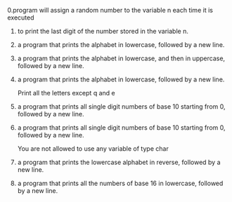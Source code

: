 
0.program will assign a random number to the variable n each time it is executed
1. to print the last digit of the number stored in the variable n.
2. a program that prints the alphabet in lowercase, followed by a new line.
3. a program that prints the alphabet in lowercase, and then in uppercase, followed by a new line.
4.  a program that prints the alphabet in lowercase, followed by a new line.

    Print all the letters except q and e
5.  a program that prints all single digit numbers of base 10 starting from 0, followed by a new line.
6.  a program that prints all single digit numbers of base 10 starting from 0, followed by a new line.

    You are not allowed to use any variable of type char
7. a program that prints the lowercase alphabet in reverse, followed by a new line.
8.  a program that prints all the numbers of base 16 in lowercase, followed by a new line.
